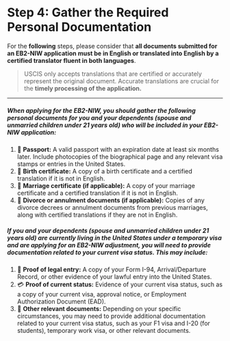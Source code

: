 # Step 4: Gather the Required Personal Documentation

For the ****following**** steps, please consider that **all documents submitted for an EB2-NIW application must be in English or translated into English by a certified translator fluent in both languages**. 

> USCIS only accepts translations that are certified or accurately represent the original document. Accurate translations are crucial for the **timely processing of the application.**

---

##### When applying for the EB2-NIW, you should gather the following personal documents for you and your dependents (spouse and unmarried children under 21 years old) who will be included in your EB2-NIW application:

1. 🛂 **Passport:** A valid passport with an expiration date at least six months later. Include photocopies of the biographical page and any relevant visa stamps or entries in the United States.
2. 👶 **Birth certificate:** A copy of a birth certificate and a certified translation if it is not in English.
3. 👫 **Marriage certificate (if applicable):** A copy of your marriage certificate and a certified translation if it is not in English.
4. 📄 **Divorce or annulment documents (if applicable):** Copies of any divorce decrees or annulment documents from previous marriages, along with certified translations if they are not in English.

##### If you and your dependents (spouse and unmarried children under 21 years old) are currently living in the United States under a temporary visa and are applying for an EB2-NIW adjustment, you will need to provide documentation related to your current visa status. This may include:


1. 📜 **Proof of legal entry:** A copy of your Form I-94, Arrival/Departure Record, or other evidence of your lawful entry into the United States.
2. 💳 **Proof of current status:** Evidence of your current visa status, such as a copy of your current visa, approval notice, or Employment Authorization Document (EAD).
3. 📖 **Other relevant documents:** Depending on your specific circumstances, you may need to provide additional documentation related to your current visa status, such as your F1 visa and I-20 (for students), temporary work visa, or other relevant documents.
